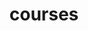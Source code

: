 ---
layout: single
author_profile: true
permalink: /courses/
title: courses
tags: [course]
modified: 4-14-2019
comments: false
---